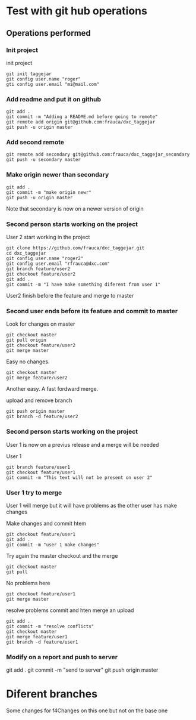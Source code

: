# Test with git hub operations


## Operations performed


### Init project

init project

```shell
git init taggejar
git config user.name "roger"
gti config user.email "mi@mail.com"
```

### Add readme and put it on github

```shell
git add .
git commit -m "Adding a README.md before going to remote"
git remote add origin git@github.com:frauca/dxc_taggejar
git push -u origin master
```
### Add second remote


```shell
git remote add secondary git@github.com:frauca/dxc_taggejar_secondary
git push -u secondary master
```

### Make origin newer than secondary

```shell
git add .
git commit -m "make origin newr"
git push -u origin master
```
Note that secondary is now on a newer version of origin

### Second person starts working on the project

User 2 start working in the project

```shell
git clone https://github.com/frauca/dxc_taggejar.git
cd dxc_taggejar
git config user.name "roger2"
git config user.email "rfrauca@dxc.com"
git branch feature/user2
git checkout feature/user2
git add .
git commit -m "I have make something diferent from user 1"
```

User2 finish before the feature and merge to master

### Second user ends before its feature and commit to master

Look for changes on master

```shell
git checkout master
git pull origin
git checkout feature/user2
git merge master
```

Easy no changes.
```shell
git checkout master
git merge feature/user2
```

Another easy. A fast fordward merge.

upload and remove branch

```shell
git push origin master
git branch -d feature/user2
```

### Second person starts working on the project

User 1 is now on a previus release and a merge will be needed

User 1

```shell
git branch feature/user1
git checkout feature/user1
git commit -m "This text will not be present on user 2"
```

### User 1 try to merge

User 1 will merge but it will have problems as the other user has make changes

Make changes and commit htem

```shell
git checkout feature/user1
git add .
git commit -m "user 1 make changes"
```
Try again the master checkout and the merge

```shell
git checkout master
git pull
```
No problems here

```shell
git checkout feature/user1
git merge master
```

resolve problems commit and hten merge an upload

```shell
git add .
git commit -m "resolve conflicts"
git checkout master
git merge feature/user1
git branch -d feature/user1
```
### Modify on a report and push to server

git add .
git commit -m "send to server"
git push origin master

# Diferent branches 

Some changes for f4Changes on this one but not on the base one